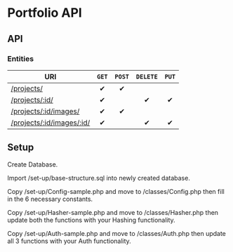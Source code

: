 # Portfolio API

## API

### Entities
 
| URI | <code>GET</code> | <code>POST</code> | <code>DELETE</code> | <code>PUT</code>|
| --- | :----: |:----:|:----:|:----:|
| [/projects/](https://api.jahidulpabelislam.com/v3/projects/) | &#10004; | &#10004; |  |  |
| [/projects/:id/](https://api.jahidulpabelislam.com/v3/projects/13/)| &#10004; |  | &#10004; | &#10004; |
| [/projects/:id/images/](https://api.jahidulpabelislam.com/v3/projects/13/images/) | &#10004; | &#10004; |  |  |
| [/projects/:id/images/:id/](https://api.jahidulpabelislam.com/v3/projects/13/images/72) | &#10004; |  | &#10004; | &#10004; |

## Setup

Create Database.

Import /set-up/base-structure.sql into newly created database.

Copy /set-up/Config-sample.php and move to /classes/Config.php then fill in the 6 necessary constants.

Copy /set-up/Hasher-sample.php and move to /classes/Hasher.php then update both the functions with your Hashing functionality.

Copy /set-up/Auth-sample.php and move to /classes/Auth.php then update all 3 functions with your Auth functionality.